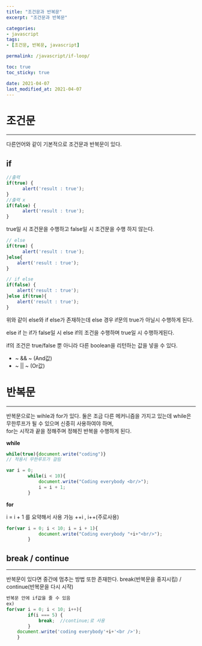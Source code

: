 ```yaml
---
title: "조건문과 반복문"
excerpt: "조건문과 반복문"

categories:
- javascript
tags:
- [조건문, 반복문, javascript]

permalink: /javascript/if-loop/

toc: true
toc_sticky: true

date: 2021-04-07
last_modified_at: 2021-04-07
---
```


# 조건문
---
다른언어와 같이 기본적으로 조건문과 반복문이 있다.

## if

```javascript
//출력
if(true) {
      alert('result : true');
}
//출력 x
if(false) {
      alert('result : true');
}
```
true일 시 조건문을 수행하고 false일 시 조건문을 수행 하지 않는다.  
```javascript
// else
if(true) {
      alert('result : true');
}else{
    alert('result : true');
}

// if else
if(false) {
    alert('result : true');
}else if(true){
    alert('result : true');
}
``` 
위와 같이 else와 if else가 존재하는데 else 경우 if문의 true가 아닐시 수행하게 된다.  

else if 는 if가 false일 시 else if의 조건을 수행하며 true일 시 수행하게된다.

if의 조건은 true/false 뿐 아니라 다른 boolean을 리턴하는 값을 넣을 수 있다.  

- ~ && ~ (And값)
- ~ || ~ (Or값)

# 반복문
---
반복문으로는 wihle과 for가 있다.
둘은 조금 다른 메커니즘을 가지고 있는데 while은 무한루프가 될 수 있으며 신중히 사용하여야 하며,  
for는 시작과 끝을 정해주며 정해진 반복을 수행하게 된다.

**while**
```javascript
while(true){document.write("coding")}
// 적용시 무한루프가 걸림

var i = 0;
        while(i < 10){
            document.write("Coding everybody <br/>");
            i = i + 1;
        }
```
**for**

i = i + 1 를 요약해서 사용 가능 ++i , i++(주로사용)
```javascript
for(var i = 0; i < 10; i = i + 1){
            document.write("Coding everybody "+i+"<br/>");
        }
```
## break / continue
---
반복문이 있다면 중간에 멈추는 방법 또한 존재한다.
break(반복문을 중지시킴)  / continue(반복문을 다시 시작)
```javascript
반복문 안에 if값을 줄 수 있음
ex)
for(var i = 0; i < 10; i++){
        if(i === 5) {
            break;  //continue;로 사용
        }
    document.write('coding everybody'+i+'<br />');
    }
```